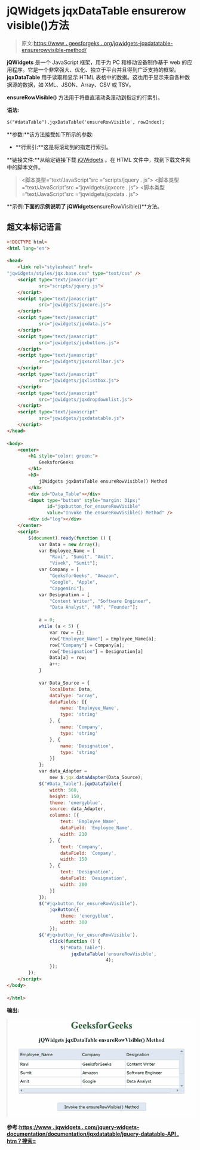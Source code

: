 # jQWidgets jqxDataTable ensurerow visible()方法

> 原文:[https://www . geesforgeks . org/jqwidgets-jqxdatatable-ensurerowvisible-method/](https://www.geeksforgeeks.org/jqwidgets-jqxdatatable-ensurerowvisible-method/)

**jQWidgets** 是一个 JavaScript 框架，用于为 PC 和移动设备制作基于 web 的应用程序。它是一个非常强大、优化、独立于平台并且得到广泛支持的框架。 **jqxDataTable** 用于读取和显示 HTML 表格中的数据。这也用于显示来自各种数据源的数据，如 XML、JSON、Array、CSV 或 TSV。

**ensureRowVisible()** 方法用于将垂直滚动条滚动到指定的行索引。

**语法:**

```html
$("#dataTable").jqxDataTable('ensureRowVisible', rowIndex);
```

**参数:**该方法接受如下所示的参数:

*   **行索引:**这是将滚动到的指定行索引。

**链接文件:**从给定链接下载 [jQWidgets](https://www.jqwidgets.com/download/) 。在 HTML 文件中，找到下载文件夹中的脚本文件。

> <link rel="”stylesheet”" href="”jqwidgets/styles/jqx.base.css”" type="”text/css”">
> <脚本类型=“text/JavaScript”src =“scripts/jquery . js”></script>
> <脚本类型=“text/JavaScript”src =“jqwidgets/jqxcore . js”></script>
> <脚本类型=“text/JavaScript”src =“jqwidgets/jqxdata . js”>

**示例:**下面的示例说明了 jQWidgets**ensureRowVisible()**方法。

## 超文本标记语言

```html
<!DOCTYPE html>
<html lang="en">

<head>
    <link rel="stylesheet" href=
"jqwidgets/styles/jqx.base.css" type="text/css" />
    <script type="text/javascript" 
            src="scripts/jquery.js">
    </script>
    <script type="text/javascript" 
            src="jqwidgets/jqxcore.js">
    </script>
    <script type="text/javascript" 
            src="jqwidgets/jqxdata.js">
    </script>
    <script type="text/javascript" 
            src="jqwidgets/jqxbuttons.js">
    </script>
    <script type="text/javascript" 
            src="jqwidgets/jqxscrollbar.js">
    </script>
    <script type="text/javascript" 
            src="jqwidgets/jqxlistbox.js">
    </script>
    <script type="text/javascript" 
            src="jqwidgets/jqxdropdownlist.js">
    </script>
    <script type="text/javascript" 
            src="jqwidgets/jqxdatatable.js">
    </script>
</head>

<body>
    <center>
        <h1 style="color: green;">
            GeeksforGeeks
        </h1>
        <h3>
            jQWidgets jqxDataTable ensureRowVisible() Method
        </h3>
        <div id="Data_Table"></div>
        <input type="button" style="margin: 31px;" 
               id="jqxbutton_for_ensureRowVisible"
               value="Invoke the ensureRowVisible() Method" />
        <div id="log"></div>
    </center>
    <script>
        $(document).ready(function () {
            var Data = new Array();
            var Employee_Name = [
                "Ravi", "Sumit", "Amit",
                "Vivek", "Sumit"];
            var Company = [
                "GeeksforGeeks", "Amazon",
                "Google", "Apple",
                "Capgemini"];
            var Designation = [
                "Content Writer", "Software Engineer",
                "Data Analyst", "HR", "Founder"];

            a = 0;
            while (a < 5) {
                var row = {};
                row["Employee_Name"] = Employee_Name[a];
                row["Company"] = Company[a];
                row["Designation"] = Designation[a]
                Data[a] = row;
                a++;
            }

            var Data_Source = {
                localData: Data,
                dataType: "array",
                dataFields: [{
                    name: 'Employee_Name',
                    type: 'string'
                }, {
                    name: 'Company',
                    type: 'string'
                }, {
                    name: 'Designation',
                    type: 'string'
                }]
            };
            var data_Adapter =
                new $.jqx.dataAdapter(Data_Source);
            $("#Data_Table").jqxDataTable({
                width: 560,
                height: 150,
                theme: 'energyblue',
                source: data_Adapter,
                columns: [{
                    text: 'Employee_Name',
                    dataField: 'Employee_Name',
                    width: 210
                }, {
                    text: 'Company',
                    dataField: 'Company',
                    width: 150
                }, {
                    text: 'Designation',
                    dataField: 'Designation',
                    width: 200
                }]
            });
            $("#jqxbutton_for_ensureRowVisible").
                jqxButton({
                    theme: 'energyblue',
                    width: 300
                });
            $('#jqxbutton_for_ensureRowVisible').
                click(function () {
                    $("#Data_Table").
                        jqxDataTable('ensureRowVisible',
                                     4);
                });
        });
    </script>
</body>

</html>
```

**输出:**

![](img/851e194b88c31d5ba2585745e33e5afb.png)

**参考:**[**https://www . jqwidgets . com/jquery-widgets-documentation/documentation/jqxdatatable/jquery-datatable-API . htm？搜索=**](https://www.jqwidgets.com/jquery-widgets-documentation/documentation/jqxdatatable/jquery-datatable-api.htm?search=)